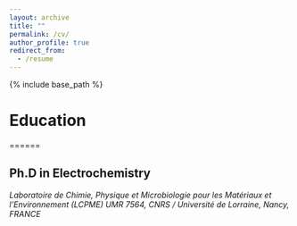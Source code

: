 ```yaml
---
layout: archive
title: ""
permalink: /cv/
author_profile: true
redirect_from:
  - /resume
---
```


{% include base_path %}

# Education
======
## Ph.D in Electrochemistry
*Laboratoire de Chimie, Physique et Microbiologie pour les Matériaux et l’Environnement (LCPME)*
*UMR 7564, CNRS / Université de Lorraine, Nancy, FRANCE*



